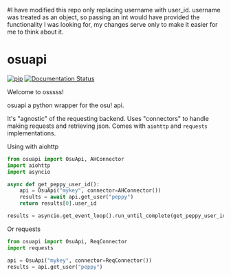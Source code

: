 #I have modified this repo only replacing username with user_id.  username was treated as an object, so passing an int would have provided the functionality I was looking for, my changes serve only to make it easier for me to think about it. 

osuapi
======
[![pip](https://img.shields.io/pypi/v/osuapi.svg)](https://pypi.python.org/pypi/osuapi/)
[![Documentation Status](http://readthedocs.org/projects/osuapi/badge/?version=latest)](http://osuapi.readthedocs.io/en/latest/?badge=latest)

Welcome to osssss!

osuapi a python wrapper for the osu! api.

It's "agnostic" of the requesting backend. Uses "connectors" to handle making requests and retrieving json.
Comes with `aiohttp` and `requests` implementations.

Using with aiohttp
```py
from osuapi import OsuApi, AHConnector
import aiohttp
import asyncio

async def get_peppy_user_id():
	api = OsuApi("mykey", connector=AHConnector())
	results = await api.get_user("peppy")
	return results[0].user_id

results = asyncio.get_event_loop().run_until_complete(get_peppy_user_id())
```

Or requests
```py
from osuapi import OsuApi, ReqConnector
import requests

api = OsuApi("mykey", connector=ReqConnector())
results = api.get_user("peppy")
```
